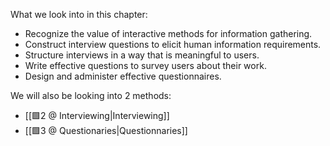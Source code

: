 What we look into in this chapter:
- Recognize the value of interactive methods for information gathering.
- Construct interview questions to elicit human information requirements.
- Structure interviews in a way that is meaningful to users.
- Write effective questions to survey users about their work.
- Design and administer effective questionnaires.

We will also be looking into 2 methods:
- [[🟩2 @ Interviewing|Interviewing]]
- [[🟩3 @ Questionaries|Questionnaries]]